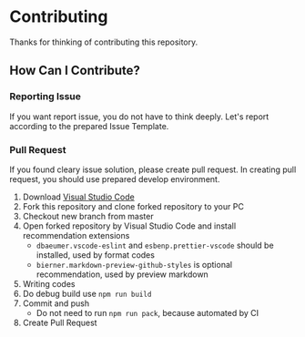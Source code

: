 # Contributing
Thanks for thinking of contributing this repository.

## How Can I Contribute?
### Reporting Issue
If you want report issue, you do not have to think deeply. Let's report according to the prepared Issue Template.

### Pull Request
If you found cleary issue solution, please create pull request. In creating pull request, you should use prepared develop environment.

1. Download [Visual Studio Code](https://code.visualstudio.com/)
1. Fork this repository and clone forked repository to your PC
1. Checkout new branch from master
1. Open forked repository by Visual Studio Code and install recommendation extensions
   - `dbaeumer.vscode-eslint` and `esbenp.prettier-vscode` should be installed, used by format codes
   - `bierner.markdown-preview-github-styles` is optional recommendation, used by preview markdown
1. Writing codes
1. Do debug build use `npm run build`
1. Commit and push
   - Do not need to run `npm run pack`, because automated by CI
1. Create Pull Request